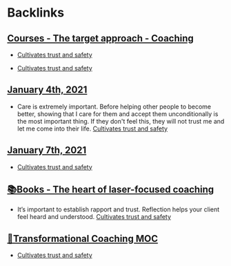 
# Backlinks
## [Courses - The target approach - Coaching](<Courses - The target approach - Coaching.md>)
- [Cultivates trust and safety](<Cultivates trust and safety.md>)

- [Cultivates trust and safety](<Cultivates trust and safety.md>)

## [January 4th, 2021](<January 4th, 2021.md>)
- Care is extremely important. Before helping other people to become better, showing that I care for them and accept them unconditionally is the most important thing. If they don't feel this, they will not trust me and let me come into their life. [Cultivates trust and safety](<Cultivates trust and safety.md>)

## [January 7th, 2021](<January 7th, 2021.md>)
- [Cultivates trust and safety](<Cultivates trust and safety.md>)

## [📚Books - The heart of laser-focused coaching](<📚Books - The heart of laser-focused coaching.md>)
- It’s important to establish rapport and trust. Reflection helps your client feel heard and understood. [Cultivates trust and safety](<Cultivates trust and safety.md>)

## [🧭Transformational Coaching MOC](<🧭Transformational Coaching MOC.md>)
- [Cultivates trust and safety](<Cultivates trust and safety.md>)

